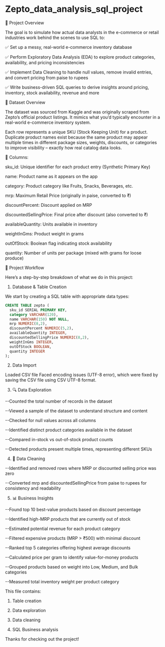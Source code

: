# Zepto_data_analysis_sql_project
 📌 Project Overview
 
The goal is to simulate how actual data analysts in the e-commerce or retail industries work behind the scenes to use SQL to:

✅ Set up a messy, real-world e-commerce inventory database

✅ Perform Exploratory Data Analysis (EDA) to explore product categories, availability, and pricing inconsistencies

✅ Implement Data Cleaning to handle null values, remove invalid entries, and convert pricing from paise to rupees

✅ Write business-driven SQL queries to derive insights around pricing, inventory, stock availability, revenue and more


📁 Dataset Overview

The dataset was sourced from Kaggle and was originally scraped from Zepto’s official product listings. It mimics what you’d typically encounter in a real-world e-commerce inventory system.

Each row represents a unique SKU (Stock Keeping Unit) for a product. Duplicate product names exist because the same product may appear multiple times in different package sizes, weights, discounts, or categories to improve visibility – exactly how real catalog data looks.

🧾 Columns:

sku_id: Unique identifier for each product entry (Synthetic Primary Key)

name: Product name as it appears on the app

category: Product category like Fruits, Snacks, Beverages, etc.

mrp: Maximum Retail Price (originally in paise, converted to ₹)

discountPercent: Discount applied on MRP

discountedSellingPrice: Final price after discount (also converted to ₹)

availableQuantity: Units available in inventory

weightInGms: Product weight in grams

outOfStock: Boolean flag indicating stock availability

quantity: Number of units per package (mixed with grams for loose produce)

🔧 Project Workflow

Here’s a step-by-step breakdown of what we do in this project:

1. Database & Table Creation

We start by creating a SQL table with appropriate data types:

```sql
CREATE TABLE zepto (
  sku_id SERIAL PRIMARY KEY,
  category VARCHAR(120),
  name VARCHAR(150) NOT NULL,
  mrp NUMERIC(8,2),
  discountPercent NUMERIC(5,2),
  availableQuantity INTEGER,
  discountedSellingPrice NUMERIC(8,2),
  weightInGms INTEGER,
  outOfStock BOOLEAN,
  quantity INTEGER
);
```

2. Data Import

Loaded CSV file
Faced encoding issues (UTF-8 error), which were fixed by saving the CSV file using CSV UTF-8 format.

3. 🔍 Data Exploration

--Counted the total number of records in the dataset

--Viewed a sample of the dataset to understand structure and content

--Checked for null values across all columns

--Identified distinct product categories available in the dataset

--Compared in-stock vs out-of-stock product counts

--Detected products present multiple times, representing different SKUs

4. 🧹 Data Cleaning
   
--Identified and removed rows where MRP or discounted selling price was zero

--Converted mrp and discountedSellingPrice from paise to rupees for consistency and readability

5. 📊 Business Insights
   
--Found top 10 best-value products based on discount percentage

--Identified high-MRP products that are currently out of stock

--Estimated potential revenue for each product category

--Filtered expensive products (MRP > ₹500) with minimal discount

--Ranked top 5 categories offering highest average discounts

--Calculated price per gram to identify value-for-money products

--Grouped products based on weight into Low, Medium, and Bulk categories

--Measured total inventory weight per product category

This file contains:

1. Table creation

2. Data exploration

3. Data cleaning

4. SQL Business analysis


Thanks for checking out the project! 
